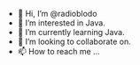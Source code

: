- 👋 Hi, I’m @radioblodo
- 👀 I’m interested in Java.
- 🌱 I’m currently learning Java.
- 💞️ I’m looking to collaborate on.
- 📫 How to reach me ...

<!---
radioblodo/radioblodo is a ✨ special ✨ repository because its `README.md` (this file) appears on your GitHub profile.
You can click the Preview link to take a look at your changes.
--->
